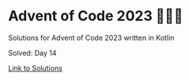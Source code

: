 # Advent of Code 2023 🎄🌟🎅
Solutions for Advent of Code 2023 written in Kotlin

Solved: Day 14

[Link to Solutions](https://github.com/patrick-elmquist/Advent-of-Code-2023/tree/main/src/main/kotlin)

